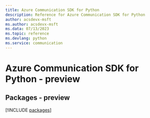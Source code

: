 ```yaml
---
title: Azure Communication SDK for Python
description: Reference for Azure Communication SDK for Python
author: acsdevx-msft
ms.author: acsdevx-msft
ms.data: 07/13/2023
ms.topic: reference
ms.devlang: python
ms.service: communication
---
```

# Azure Communication SDK for Python - preview
## Packages - preview
[!INCLUDE [packages](communication-index.md)]
